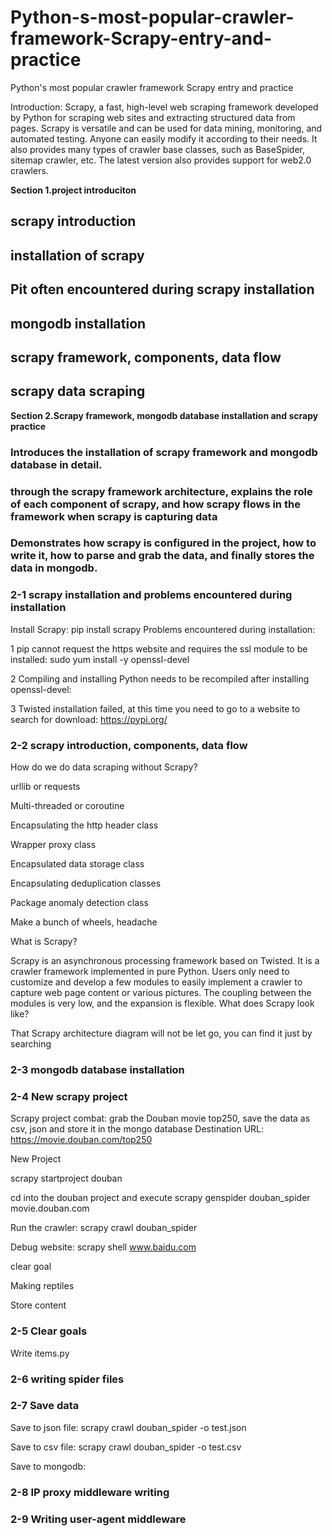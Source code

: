 # Python-s-most-popular-crawler-framework-Scrapy-entry-and-practice
Python's most popular crawler framework Scrapy entry and practice

Introduction: Scrapy, a fast, high-level web scraping framework developed by Python for scraping web sites and extracting structured data from pages. Scrapy is versatile and can be used for data mining, monitoring, and automated testing. Anyone can easily modify it according to their needs. It also provides many types of crawler base classes, such as BaseSpider, sitemap crawler, etc. The latest version also provides support for web2.0 crawlers. 

**Section 1.project introduciton**
## scrapy introduction

## installation of scrapy

## Pit often encountered during scrapy installation

## mongodb installation

## scrapy framework, components, data flow

## scrapy data scraping

**Section 2.Scrapy framework, mongodb database installation and scrapy practice**

### Introduces the installation of scrapy framework and mongodb database in detail. 

### through the scrapy framework architecture, explains the role of each component of scrapy, and how scrapy flows in the framework when scrapy is capturing data

### Demonstrates how scrapy is configured in the project, how to write it, how to parse and grab the data, and finally stores the data in mongodb.


### 2-1 scrapy installation and problems encountered during installation

Install Scrapy: pip install scrapy
Problems encountered during installation:

1 pip cannot request the https website and requires the ssl module to be installed:  sudo yum install -y openssl-devel

2 Compiling and installing Python needs to be recompiled after installing openssl-devel:

3 Twisted installation failed, at this time you need to go to a website to search for download: https://pypi.org/

### 2-2 scrapy introduction, components, data flow

How do we do data scraping without Scrapy?

urllib or requests

Multi-threaded or coroutine

Encapsulating the http header class

Wrapper proxy class

Encapsulated data storage class

Encapsulating deduplication classes

Package anomaly detection class

Make a bunch of wheels, headache

What is Scrapy?

Scrapy is an asynchronous processing framework based on Twisted. It is a crawler framework implemented in pure Python. Users only need to customize and develop a few modules to easily implement a crawler to capture web page content or various pictures. The coupling between the modules is very low, and the expansion is flexible.
What does Scrapy look like?

That Scrapy architecture diagram will not be let go, you can find it just by searching

### 2-3 mongodb database installation

### 2-4 New scrapy project

Scrapy project combat: grab the Douban movie top250, save the data as csv, json and store it in the mongo database
Destination URL: https://movie.douban.com/top250

New Project

scrapy startproject douban

cd into the douban project and execute scrapy genspider douban_spider movie.douban.com

Run the crawler: scrapy crawl douban_spider

Debug website: scrapy shell www.baidu.com

clear goal

Making reptiles

Store content

### 2-5 Clear goals

Write items.py

### 2-6 writing spider files

### 2-7 Save data

Save to json file: scrapy crawl douban_spider -o test.json

Save to csv file: scrapy crawl douban_spider -o test.csv

Save to mongodb:

### 2-8 IP proxy middleware writing

### 2-9 Writing user-agent middleware
